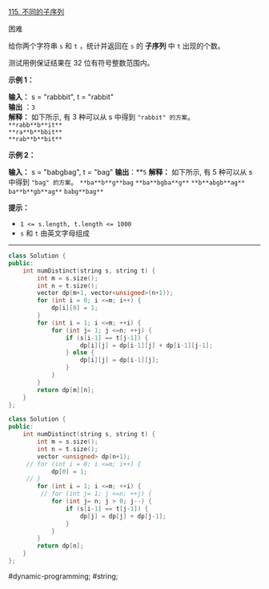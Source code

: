 [115. 不同的子序列](https://leetcode.cn/problems/distinct-subsequences/)

困难

给你两个字符串 `s` 和 `t` ，统计并返回在 `s` 的 **子序列** 中 `t` 出现的个数。

测试用例保证结果在 32 位有符号整数范围内。

**示例 1：**

**输入：** s = "rabbbit", t = "rabbit"  
**输出** ：`3`  
**解释：**
如下所示, 有 3 种可以从 s 中得到 `"rabbit" 的方案`。  
`**rabb**b**it**`  
`**ra**b**bbit**`  
`**rab**b**bit**`  

**示例 2：**

**输入：** s = "babgbag", t = "bag"
**输出**：**`5`
**解释：**
如下所示, 有 5 种可以从 s 中得到 `"bag" 的方案`。 
`**ba**b**g**bag`
`**ba**bgba**g**`
`**b**abgb**ag**`
`ba**b**gb**ag**`
`babg**bag**`

**提示：**

- `1 <= s.length, t.length <= 1000`
- `s` 和 `t` 由英文字母组成
---- ----
```cpp
class Solution {
public:
    int numDistinct(string s, string t) {
        int m = s.size();
        int n = t.size();
        vector dp(m+1, vector<unsigned>(n+1));
        for (int i = 0; i <=m; i++) {
            dp[i][0] = 1;
        }
        for (int i = 1; i <=m; ++i) {
            for (int j= 1; j <=n; ++j) {
                if (s[i-1] == t[j-1]) {
                    dp[i][j] = dp[i-1][j] + dp[i-1][j-1];
                } else {
                    dp[i][j] = dp[i-1][j];
                }
            }
        }
        return dp[m][n];
    }
};
```

```cpp
class Solution {
public:
    int numDistinct(string s, string t) {
        int m = s.size();
        int n = t.size();
        vector <unsigned> dp(n+1);
     // for (int i = 0; i <=m; i++) {
            dp[0] = 1;
     // }
        for (int i = 1; i <=m; ++i) {
         // for (int j= 1; j <=n; ++j) {
            for (int j= n; j > 0; j--) {
                if (s[i-1] == t[j-1]) {
                    dp[j] = dp[j] + dp[j-1];
                }
            }
        }
        return dp[n];
    }
};
```
#dynamic-programming; #string;